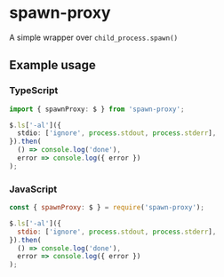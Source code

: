# spawn-proxy

A simple wrapper over `child_process.spawn()`
## Example usage

### TypeScript

```typescript
import { spawnProxy: $ } from 'spawn-proxy';

$.ls['-al']({
  stdio: ['ignore', process.stdout, process.stderr],
}).then(
  () => console.log('done'),
  error => console.log({ error })
);

```

### JavaScript

```javascript
const { spawnProxy: $ } = require('spawn-proxy');

$.ls['-al']({
  stdio: ['ignore', process.stdout, process.stderr],
}).then(
  () => console.log('done'),
  error => console.log({ error })
);

```
